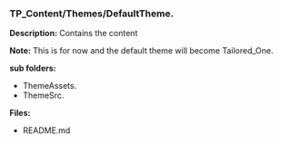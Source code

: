 ### TP_Content/Themes/DefaultTheme.
**Description:** Contains the content

**Note:** This is for now and the default theme will become Tailored_One.

**sub folders:**
- ThemeAssets.
- ThemeSrc.

**Files:** 
- README.md
